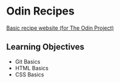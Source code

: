 # Odin Recipes
<a href="https://michaellei-e0ca.github.io/odin-recipes/">
<p>Basic recipe website (for The Odin Project)</p></a>
<h2><b>Learning Objectives</b></h2>
<ul>
  <li>Git Basics</li>
  <li>HTML Basics</li>
  <li>CSS Basics</li>
    
